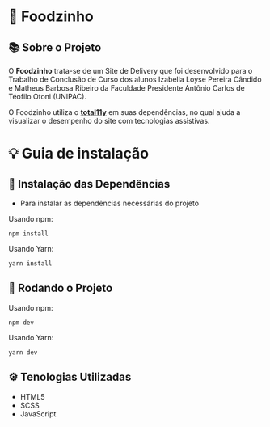 # 🍔 Foodzinho

## 📚 Sobre o Projeto

O **Foodzinho** trata-se de um Site de Delivery que foi desenvolvido para o
Trabalho de Conclusão de Curso dos alunos Izabella Loyse Pereira Cândido
e Matheus Barbosa Ribeiro da Faculdade Presidente Antônio Carlos de Téofilo Otoni
(UNIPAC).

O Foodzinho utiliza o **[total11y](https://khan.github.io/tota11y/)** em suas
dependências, no qual ajuda a visualizar o desempenho do site com tecnologias
assistivas.

# 💡 Guia de instalação

## 🔮 Instalação das Dependências

- Para instalar as dependências necessárias do projeto

Usando npm:

```
npm install
```

Usando Yarn:

```
yarn install
```

## 📌 Rodando o Projeto

Usando npm:

```
npm dev
```

Usando Yarn:

```
yarn dev
```

## ⚙️ Tenologias Utilizadas

- HTML5
- SCSS
- JavaScript
